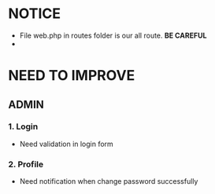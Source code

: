 # NOTICE 
- File web.php in routes folder is our all route. **BE CAREFUL**
- 
# NEED TO IMPROVE
## ADMIN
### 1. Login 
- Need validation in login form

### 2. Profile
- Need notification when change password successfully 


